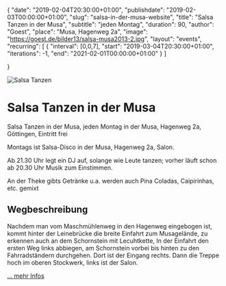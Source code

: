 {
   "date":          "2019-02-04T20:30:00+01:00",
   "publishdate":   "2019-02-03T00:00:00+01:00",
   "slug":          "salsa-in-der-musa-website",
   "title":         "Salsa Tanzen in der Musa",
   "subtitle":      "jeden Montag",
   "duration":      90,
   "author":        "Goest",
   "place":         "Musa, Hagenweg 2a",
   "image":         "https://goest.de/bilder13/salsa-musa2013-2.jpg",
   "layout":        "events",
   "recurring": [
     {
       "interval": [0,0,7],
       "start": "2019-03-04T20:30:00+01:00",
       "iterations": -1,
       "end": "2021-02-01T00:00:00+01:00"
     }
   ]


}

![Salsa Tanzen](https://goest.de/salsa8.gif)

Salsa Tanzen in der Musa
============

Salsa Tanzen in der Musa, jeden Montag in der Musa, Hagenweg 2a, Göttingen, Eintritt frei

Montags ist Salsa-Disco in der Musa, Hagenweg 2a, Salon. 

Ab 21.30  Uhr legt ein DJ auf,  solange wie Leute tanzen; vorher läuft schon ab 20.30 Uhr Musik zum Einstimmen. 

An der Theke gibts Getränke u.a. werden auch Pina Coladas, Caipirinhas, etc. gemixt


Wegbeschreibung
--------

Nachdem man vom Maschmühlenweg in den Hagenweg eingebogen ist, kommt hinter der Leinebrücke die breite Einfahrt zum Musagelände, zu erkennen auch an dem Schornstein mit Lecuhtkette, In der Einfahrt den ersten Weg links abbiegen, am Schornstein vorbei bis hinten zu den Fahrradständern durchgehen. Dort ist der Eingang rechts. Dann die Treppe hoch im oberen Stockwerk, links ist der Salon. 



[... mehr Infos](https://goest.de/salsa-musa.htm)

